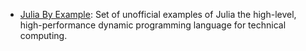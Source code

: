 - [Julia By Example](https://juliabyexample.helpmanual.io/): Set of unofficial examples of Julia the high-level, high-performance dynamic programming language for technical computing.
